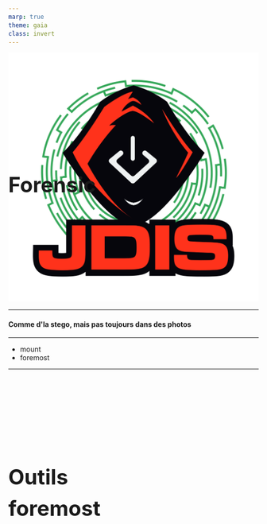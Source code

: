 ```yaml
---
marp: true
theme: gaia
class: invert
---
```


# Forensic
![bg right:25% fit](../Images/logo_jdis.png)
<style scoped>h1 {font-size: 300%;position:absolute; margin:25% 0;}</style>

---

#### Comme d'la stego, mais pas toujours dans des photos   
<!-- paginate: true -->



---
<!-- header: Outils -->
# Outils

- mount
- foremost

---
# foremost

